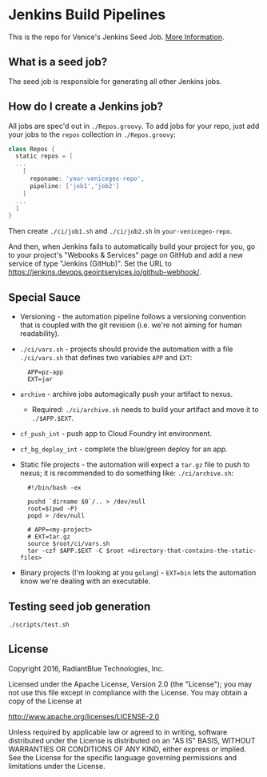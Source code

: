 # Jenkins Build Pipelines

This is the repo for Venice's Jenkins Seed Job. [More Information](https://github.com/venicegeo/venice/blob/master/docs/devops.md#jenkins).

## What is a seed job?

The seed job is responsible for generating all other Jenkins jobs.

## How do I create a Jenkins job?

All jobs are spec'd out in `./Repos.groovy`. To add jobs for your repo, just add your jobs to the `repos` collection in `./Repos.groovy`:

```groovy
class Repos {
  static repos = [
  ...
    [
      reponame: 'your-venicegeo-repo',
      pipeline: ['job1','job2']
    ]
  ...
  ]
}
```

Then create `./ci/job1.sh` and `./ci/job2.sh` in `your-venicegeo-repo`.

And then, when Jenkins fails to automatically build your project for you, go to your project's "Webooks & Services" page on GitHub and add a new service of type "Jenkins (GitHub)". Set the URL to https://jenkins.devops.geointservices.io/github-webhook/.

## Special Sauce
* Versioning - the automation pipeline follows a versioning convention that is coupled with the git revision (i.e. we're not aiming for human readability).
* `./ci/vars.sh` - projects should provide the automation with a file `./ci/vars.sh` that defines two variables `APP` and `EXT`:

  ```
    APP=pz-app
    EXT=jar
  ```

* `archive` - archive jobs automagically push your artifact to nexus.
  - Required: `./ci/archive.sh` needs to build your artifact and move it to `./$APP.$EXT`.
* `cf_push_int` - push app to Cloud Foundry int environment.
* `cf_bg_deploy_int` - complete the blue/green deploy for an app.
* Static file projects - the automation will expect a `tar.gz` file to push to nexus; it is recommended to do something like: `./ci/archive.sh`:

  ```
    #!/bin/bash -ex

    pushd `dirname $0`/.. > /dev/null
    root=$(pwd -P)
    popd > /dev/null

    # APP=<my-project>
    # EXT=tar.gz
    source $root/ci/vars.sh
    tar -czf $APP.$EXT -C $root <directory-that-contains-the-static-files>
  ```

* Binary projects (I'm looking at you `golang`) - `EXT=bin` lets the automation know we're dealing with an executable.

## Testing seed job generation
```
./scripts/test.sh
```

## License

Copyright 2016, RadiantBlue Technologies, Inc.

Licensed under the Apache License, Version 2.0 (the "License");
you may not use this file except in compliance with the License.
You may obtain a copy of the License at

  http://www.apache.org/licenses/LICENSE-2.0

Unless required by applicable law or agreed to in writing, software
distributed under the License is distributed on an "AS IS" BASIS,
WITHOUT WARRANTIES OR CONDITIONS OF ANY KIND, either express or implied.
See the License for the specific language governing permissions and
limitations under the License.
